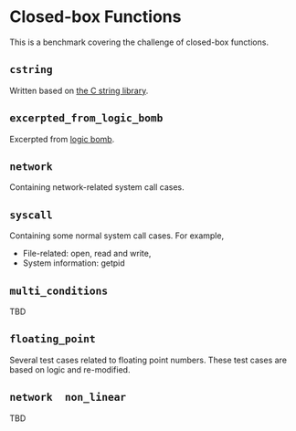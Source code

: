 # Closed-box Functions
This is a benchmark covering the challenge of closed-box functions.

## `cstring`

Written based on [the C string library](https://cplusplus.com/reference/cstring/).

## `excerpted_from_logic_bomb`

Excerpted from [logic bomb](https://github.com/hxuhack/logic_bombs).

## `network`

Containing network-related system call cases.

## `syscall`

Containing some normal system call cases.
For example,
- File-related: open, read and write,
- System information: getpid

## `multi_conditions`
TBD

## `floating_point`
Several test cases related to floating point numbers. These test cases are based on logic and re-modified.

## `network  non_linear`
TBD
